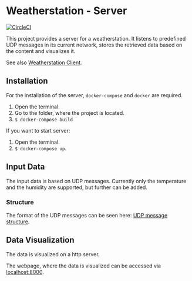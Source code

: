 # Weatherstation - Server

[![CircleCI](https://circleci.com/gh/aaj07/weatherstation-server.svg?style=svg)](https://circleci.com/gh/aaj07/weatherstation-server)

This project provides a server for a weatherstation.
It listens to predefined UDP messages in its current network, stores the retrieved data based on the content and visualizes it.

See also [Weatherstation Client](https://github.com/aaj07/weatherstation-client).

## Installation

For the installation of the server, ```docker-compose``` and ```docker``` are required.

1. Open the terminal.
2. Go to the folder, where the project is located.
3. ```$ docker-compose build```

If you want to start server:

1. Open the terminal.
2. ```$ docker-compose up```.

## Input Data

The input data is based on UDP messages. Currently only the temperature and the humidity are supported, but further can be added.

### Structure

The format of the UDP messages can be seen here: [UDP message structure](https://github.com/aaj07/weatherstation-client#udp-message-structure).

## Data Visualization

The data is visualized on a http server.

The webpage, where the data is visualized can be accessed via [localhost:8000](localhost:8000).
